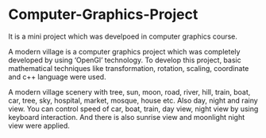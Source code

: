 # Computer-Graphics-Project
It is a mini project which was develpoed in computer graphics course.

A modern village is a computer graphics project which was completely developed by using ‘OpenGl’ technology. To develop this project, basic mathematical techniques like transformation, rotation, scaling, coordinate and c++ language were used.

A modern village scenery with tree, sun, moon, road, river, hill, train, boat, car, tree, sky, hospital, market, mosque, house etc. Also day, night and rainy view. You can control speed of car, boat, train, day view, night view by using keyboard interaction. And there is also sunrise view and moonlight night view were applied.
